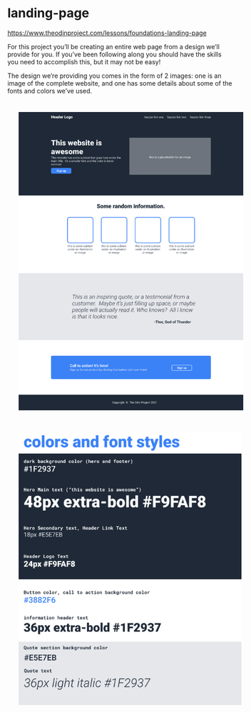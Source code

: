 # landing-page
https://www.theodinproject.com/lessons/foundations-landing-page

For this project you’ll be creating an entire web page from a design we’ll provide for you. If you’ve been following along you should have the skills you need to accomplish this, but it may not be easy!

The design we’re providing you comes in the form of 2 images: one is an image of the complete website, and one has some details about some of the fonts and colors we’ve used.

<p align="center" style="display: flex; justify-content: space-around; flex-wrap: wrap; align-items: center;">
  <img src="./img/01.png" style="width: 600px; margin: 25px;"/>
  <img src="./img/02.png" style="width: 500px; margin: 25px"/>
</p>
